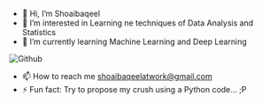 - 👋 Hi, I’m Shoaibaqeel
- 👀 I’m interested in Learning ne techniques of Data Analysis and Statistics
- 🌱 I’m currently learning Machine Learning and Deep Learning

![Github](https://github.com/user-attachments/assets/41ab5e70-22b0-41e2-8ed7-9ee60b9df9ba)






- 📫 How to reach me shoaibaqeelatwork@gmail.com  
- ⚡ Fun fact: Try to propose my crush using a Python code... ;P

<!---
Shoaibaqeel/Shoaibaqeel is a ✨ special ✨ repository because its `README.md` (this file) appears on your GitHub profile.
You can click the Preview link to take a look at your changes.
--->
